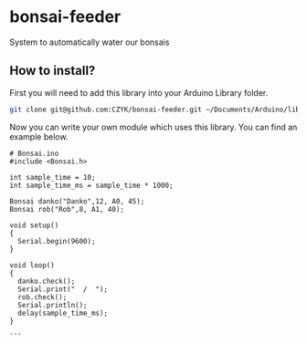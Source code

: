# bonsai-feeder
System to automatically water our bonsais


## How to install?

First you will need to add this library into your Arduino Library folder.
```sh
git clone git@github.com:CZYK/bonsai-feeder.git ~/Documents/Arduino/libraries/Bonsai
```

Now you can write your own module which uses this library. You can find an example below.

````Arduino
# Bonsai.ino
#include <Bonsai.h>

int sample_time = 10;
int sample_time_ms = sample_time * 1000;

Bonsai danko("Danko",12, A0, 45);
Bonsai rob("Rob",8, A1, 40);

void setup()
{
  Serial.begin(9600);
}

void loop()
{
  danko.check();
  Serial.print("  /  ");
  rob.check();
  Serial.println();
  delay(sample_time_ms);
}

```